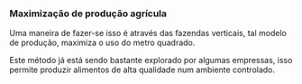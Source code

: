 ### Maximização de produção agrícula

Uma maneira de fazer-se isso é através das fazendas verticais, tal modelo de produção, maximiza o uso do metro quadrado.

Este método já está sendo bastante explorado por algumas empressas, isso permite produzir alimentos de alta qualidade num ambiente controlado.
